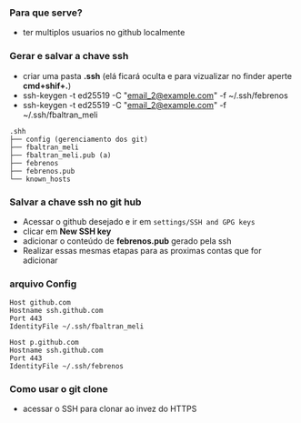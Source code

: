 ### Para que serve?
- ter multiplos usuarios no github localmente

### Gerar e salvar a chave ssh
- criar uma pasta **.ssh** (elá ficará oculta e para vizualizar no finder aperte **cmd+shif+.**)
- ssh-keygen -t ed25519 -C "email_2@example.com" -f ~/.ssh/febrenos
- ssh-keygen -t ed25519 -C "email_2@example.com" -f ~/.ssh/fbaltran_meli

```
.shh
├── config (gerenciamento dos git)
├── fbaltran_meli
├── fbaltran_meli.pub (a)
├── febrenos
├── febrenos.pub
└── known_hosts
```

### Salvar a chave ssh no git hub
- Acessar o github desejado e ir em ```settings/SSH and GPG keys```
- clicar em **New SSH key**
- adicionar o conteúdo de **febrenos.pub** gerado pela ssh
- Realizar essas mesmas etapas para as proximas contas que for adicionar

### arquivo Config

```
Host github.com
Hostname ssh.github.com
Port 443
IdentityFile ~/.ssh/fbaltran_meli

Host p.github.com
Hostname ssh.github.com
Port 443
IdentityFile ~/.ssh/febrenos
```


### Como usar o git clone
- acessar o SSH para clonar ao invez do HTTPS
